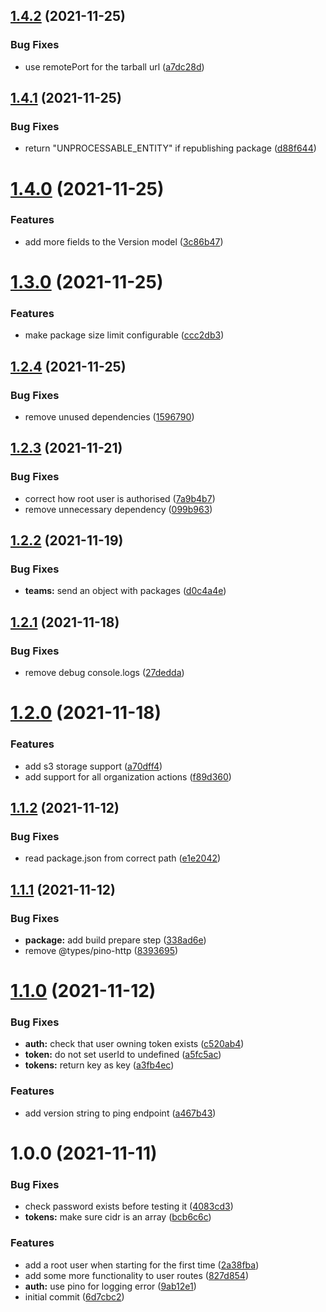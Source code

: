 ## [1.4.2](https://github.com/taskforcesh/nandu/compare/v1.4.1...v1.4.2) (2021-11-25)


### Bug Fixes

* use remotePort for the tarball url ([a7dc28d](https://github.com/taskforcesh/nandu/commit/a7dc28d9820d03cd3532e64b0d01673385fdc10c))

## [1.4.1](https://github.com/taskforcesh/nandu/compare/v1.4.0...v1.4.1) (2021-11-25)


### Bug Fixes

* return "UNPROCESSABLE_ENTITY" if republishing package ([d88f644](https://github.com/taskforcesh/nandu/commit/d88f644ffdc4b553a47d15429021a75892afd416))

# [1.4.0](https://github.com/taskforcesh/nandu/compare/v1.3.0...v1.4.0) (2021-11-25)


### Features

* add more fields to the Version model ([3c86b47](https://github.com/taskforcesh/nandu/commit/3c86b4704682ad81d05eb2ca83138d1c484bad47))

# [1.3.0](https://github.com/taskforcesh/nandu/compare/v1.2.4...v1.3.0) (2021-11-25)


### Features

* make package size limit configurable ([ccc2db3](https://github.com/taskforcesh/nandu/commit/ccc2db36fbdb867c1622161ffe7a43005fa58e62))

## [1.2.4](https://github.com/taskforcesh/nandu/compare/v1.2.3...v1.2.4) (2021-11-25)


### Bug Fixes

* remove unused dependencies ([1596790](https://github.com/taskforcesh/nandu/commit/159679058bff20e24f5e3190ddb002b2c5824831))

## [1.2.3](https://github.com/taskforcesh/nandu/compare/v1.2.2...v1.2.3) (2021-11-21)


### Bug Fixes

* correct how root user is authorised ([7a9b4b7](https://github.com/taskforcesh/nandu/commit/7a9b4b74ab628155f82fb1920b9d961d42d4ce16))
* remove unnecessary dependency ([099b963](https://github.com/taskforcesh/nandu/commit/099b963a345ed069f6838d24d6f8aff1aa557889))

## [1.2.2](https://github.com/taskforcesh/nandu/compare/v1.2.1...v1.2.2) (2021-11-19)


### Bug Fixes

* **teams:** send an object with packages ([d0c4a4e](https://github.com/taskforcesh/nandu/commit/d0c4a4e5f5b274a8af9f1d02200e4975c7f80e33))

## [1.2.1](https://github.com/taskforcesh/nandu/compare/v1.2.0...v1.2.1) (2021-11-18)


### Bug Fixes

* remove debug console.logs ([27dedda](https://github.com/taskforcesh/nandu/commit/27deddad05f22efd6476d1ffe1b9c531d51e4cd7))

# [1.2.0](https://github.com/taskforcesh/nandu/compare/v1.1.2...v1.2.0) (2021-11-18)


### Features

* add s3 storage support ([a70dff4](https://github.com/taskforcesh/nandu/commit/a70dff46083efab7c144f62b38e902bf1ea8d0e3))
* add support for all organization actions ([f89d360](https://github.com/taskforcesh/nandu/commit/f89d3601daaaae581ed85f84a49de093abccb86b))

## [1.1.2](https://github.com/taskforcesh/nandu/compare/v1.1.1...v1.1.2) (2021-11-12)


### Bug Fixes

* read package.json from correct path ([e1e2042](https://github.com/taskforcesh/nandu/commit/e1e20425b9d02d3032210dc268f05084262eb416))

## [1.1.1](https://github.com/taskforcesh/nandu/compare/v1.1.0...v1.1.1) (2021-11-12)


### Bug Fixes

* **package:** add build prepare step ([338ad6e](https://github.com/taskforcesh/nandu/commit/338ad6e9dc364a6f7833330c4b37a1af5083952c))
* remove @types/pino-http ([8393695](https://github.com/taskforcesh/nandu/commit/83936959c96661afd15cf1e40913cbe044781b7f))

# [1.1.0](https://github.com/taskforcesh/nandu/compare/v1.0.0...v1.1.0) (2021-11-12)


### Bug Fixes

* **auth:** check that user owning token exists ([c520ab4](https://github.com/taskforcesh/nandu/commit/c520ab4cce2d388021a48098726d4d2bc03b7838))
* **token:** do not set userId to undefined ([a5fc5ac](https://github.com/taskforcesh/nandu/commit/a5fc5ac8f4e400d47c383d1bf1c461184d1997ee))
* **tokens:** return key as key ([a3fb4ec](https://github.com/taskforcesh/nandu/commit/a3fb4ec01097626438c3a7b36f80f208bfa6f5bb))


### Features

* add version string to ping endpoint ([a467b43](https://github.com/taskforcesh/nandu/commit/a467b43484f58b3a1fc431dfc4228cf2dbfddd8f))

# 1.0.0 (2021-11-11)


### Bug Fixes

* check password exists before testing it ([4083cd3](https://github.com/taskforcesh/nandu/commit/4083cd3a1d04e30a072aede49db8caf9cb0b24c0))
* **tokens:** make sure cidr is an array ([bcb6c6c](https://github.com/taskforcesh/nandu/commit/bcb6c6c77d655f8f834fe4d9c19ec60e6c06bc2c))


### Features

* add a root user when starting for the first time ([2a38fba](https://github.com/taskforcesh/nandu/commit/2a38fbafccc2ec713c13aaccb42f755661531c04))
* add some more functionality to user routes ([827d854](https://github.com/taskforcesh/nandu/commit/827d854708fac71b8f61e7d6fb454de42c6f0a0f))
* **auth:** use pino for logging error ([9ab12e1](https://github.com/taskforcesh/nandu/commit/9ab12e1c558f662ebc4a41838d7d022382d005e6))
* initial commit ([6d7cbc2](https://github.com/taskforcesh/nandu/commit/6d7cbc266cd9ae0e12d7e56bece49aa9829bc534))
